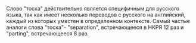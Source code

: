 Слово "тоска" действительно является специфичным для русского языка, так как имеет несколько переводов с русского на английский, каждый из которых уместен в определенном контексте. Самый частые аналоги слова "тоска"- "separation", встречающееся в НКРЯ 12 раз и "parting", встречающееся 8 раз.
